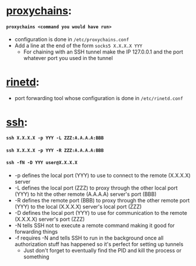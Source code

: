 # [proxychains](https://web.archive.org/web/20191115232017/https://www.linuxbabe.com/desktop-linux/how-to-use-proxychains-to-redirect-your-traffic-through-proxy-server):
#### `proxychains <command you would have run>`
  * configuration is done in `/etc/proxychains.conf`
  * Add a line at the end of the form `socks5 X.X.X.X YYY`
    * For chaining with an SSH tunnel make the IP 127.0.0.1 and the port whatever port you used in the tunnel
  
# [rinetd](https://web.archive.org/web/20191202033419/http://man.docs.sk/8/rinetd.html):
  * port forwarding tool whose configuration is done in `/etc/rinetd.conf`


# [ssh](https://linux.die.net/man/1/ssh):
#### `ssh X.X.X.X -p YYY -L ZZZ:A.A.A.A:BBB`
#### `ssh X.X.X.X -p YYY -R ZZZ:A.A.A.A:BBB`
#### `ssh -fN -D YYY user@X.X.X.X`
  * -p defines the local port (YYY) to use to connect to the remote (X.X.X.X) server
  * -L defines the local port (ZZZ) to proxy through the other local port (YYY) to hit the other remote (A.A.A.A) server's port (BBB)
  * -R defines the remote port (BBB) to proxy through the other remote port (YYY) to the local (X.X.X.X) server's local port (ZZZ)
  * -D defines the local port (YYY) to use for communication to the remote (X.X.X.X) server's port (ZZZ)
  * -N tells SSH not to execute a remote command making it good for forwarding things
  * -f requires -N and tells SSH to run in the background once all authorization stuff has happened so it's perfect for setting up tunnels
    * Just don't forget to eventually find the PID and kill the process or something
